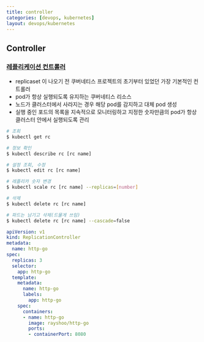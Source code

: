 ```yaml
---
title: controller
categories: [devops, kubernetes]
layout: devops/kubernetes
---
```


## Controller

### [레플리케이션 컨트롤러](https://kubernetes.io/docs/concepts/workloads/controllers/replicationcontroller/)
- replicaset 이 나오기 전 쿠버네티스 프로젝트의 초기부터 있었던 가장 기본적인 컨트롤러
- pod가 항상 실행되도록 유지하는 쿠버네티스 리소스
- 노드가 클러스터에서 사라지는 경우 해당 pod를 감지하고 대체 pod 생성
- 실행 중인 포드의 목록을 지속적으로 모니터링하고 지정한 숫자만큼의 pod가 항상 클러스터 안에서 실행되도록 관리


```sh
# 조회
$ kubectl get rc

# 정보 확인
$ kubectl describe rc [rc name]

# 설정 조회, 수정
$ kubectl edit rc [rc name]

# 레플리카 숫자 변경
$ kubectl scale rc [rc name] --replicas=[number]

# 삭제
$ kubectl delete rc [rc name]

# 파드는 남기고 삭제(드물게 쓰임)
$ kubectl delete rc [rc name] --cascade=false
```
```yaml
apiVersion: v1
kind: ReplicationController
metadata:
  name: http-go
spec:
  replicas: 3
  selector:
    app: http-go
  template:
    metadata:
      name: http-go
      labels:
        app: http-go
    spec:
      containers:
      - name: http-go
        image: rayshoo/http-go
        ports:
        - containerPort: 8080
```